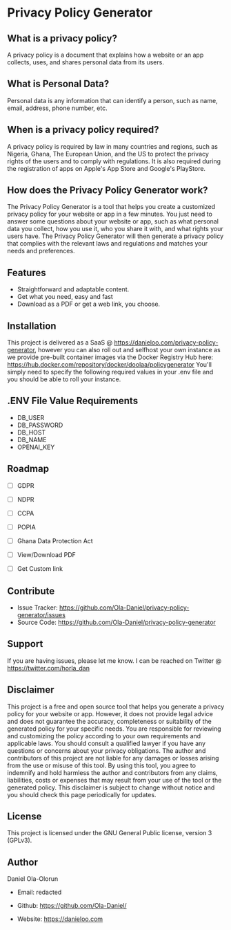 Privacy Policy Generator
========



What is a privacy policy?
-------------------------
A privacy policy is a document that explains how a website or an app collects, uses, and shares personal data from its users. 




What is Personal Data?
----------------------
Personal data is any information that can identify a person, such as name, email, address, phone number, etc. 




When is a privacy policy required?
----------------------------------
A privacy policy is required by law in many countries and regions, such as Nigeria, Ghana, The European Union, and the US to protect the privacy rights of the users and to comply with regulations. It is also required during the registration of apps on Apple's App Store and Google's PlayStore.


How does the Privacy Policy Generator work?
-------------------------------------------
The Privacy Policy Generator is a tool that helps you create a customized privacy policy for your website or app in a few minutes. You just need to answer some questions about your website or app, such as what personal data you collect, how you use it, who you share it with, and what rights your users have. The Privacy Policy Generator will then generate a privacy policy that complies with the relevant laws and regulations and matches your needs and preferences.



Features
--------

- Straightforward and adaptable content.
- Get what you need, easy and fast
- Download as a PDF or get a web link, you choose.

Installation
------------

This project is delivered as a SaaS @ https://danieloo.com/privacy-policy-generator, however you can also roll out and selfhost your own instance as we provide pre-built container images via the Docker Registry Hub here: https://hub.docker.com/repository/docker/doolaa/policygenerator
You'll simply need to specify the following required values in your .env file and you should be able to roll your instance. 



.ENV File Value Requirements
----------------------
- DB_USER
- DB_PASSWORD
- DB_HOST
- DB_NAME
- OPENAI_KEY





Roadmap
-------


- [ ] GDPR 
- [ ] NDPR 
- [ ] CCPA 
- [ ] POPIA
- [ ] Ghana Data Protection Act 
- [ ] View/Download PDF 
- [ ] Get Custom link   


Contribute
----------

- Issue Tracker: https://github.com/Ola-Daniel/privacy-policy-generator/issues
- Source Code: https://github.com/Ola-Daniel/privacy-policy-generator

Support
-------

If you are having issues, please let me know.
I can be reached on Twitter @ https://twitter.com/horla_dan 

Disclaimer
----------

This project is a free and open source tool that helps you generate a privacy policy for your website or app. However, it does not provide legal advice and does not guarantee the accuracy, completeness or suitability of the generated policy for your specific needs. You are responsible for reviewing and customizing the policy according to your own requirements and applicable laws. You should consult a qualified lawyer if you have any questions or concerns about your privacy obligations. The author and contributors of this project are not liable for any damages or losses arising from the use or misuse of this tool. By using this tool, you agree to indemnify and hold harmless the author and contributors from any claims, liabilities, costs or expenses that may result from your use of the tool or the generated policy. This disclaimer is subject to change without notice and you should check this page periodically for updates.

License
-------

This project is licensed under the GNU General Public license, version 3 (GPLv3).



Author
------


Daniel Ola-Olorun


- Email:  redacted 

- Github: https://github.com/Ola-Daniel/

- Website: https://danieloo.com 







